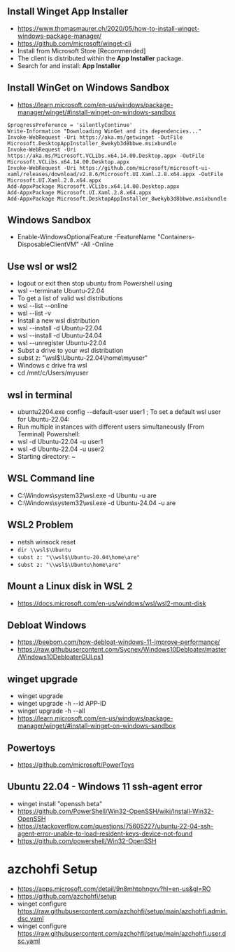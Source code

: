 ## Install Winget App Installer
- https://www.thomasmaurer.ch/2020/05/how-to-install-winget-windows-package-manager/
- https://github.com/microsoft/winget-cli
- Install from Microsoft Store [Recommended]
- The client is distributed within the **App Installer** package.
- Search for and install: **App Installer**

## Install WinGet on Windows Sandbox
- https://learn.microsoft.com/en-us/windows/package-manager/winget/#install-winget-on-windows-sandbox
```
$progressPreference = 'silentlyContinue'
Write-Information "Downloading WinGet and its dependencies..."
Invoke-WebRequest -Uri https://aka.ms/getwinget -OutFile Microsoft.DesktopAppInstaller_8wekyb3d8bbwe.msixbundle
Invoke-WebRequest -Uri https://aka.ms/Microsoft.VCLibs.x64.14.00.Desktop.appx -OutFile Microsoft.VCLibs.x64.14.00.Desktop.appx
Invoke-WebRequest -Uri https://github.com/microsoft/microsoft-ui-xaml/releases/download/v2.8.6/Microsoft.UI.Xaml.2.8.x64.appx -OutFile Microsoft.UI.Xaml.2.8.x64.appx
Add-AppxPackage Microsoft.VCLibs.x64.14.00.Desktop.appx
Add-AppxPackage Microsoft.UI.Xaml.2.8.x64.appx
Add-AppxPackage Microsoft.DesktopAppInstaller_8wekyb3d8bbwe.msixbundle
```

## Windows Sandbox
- Enable-WindowsOptionalFeature -FeatureName "Containers-DisposableClientVM" -All -Online

## Use wsl or wsl2
- logout or exit then stop ubuntu from Powershell using
- wsl --terminate Ubuntu-22.04
- To get a list of valid wsl distributions
- wsl --list --online
- wsl --list -v
- Install a new wsl distribution
- wsl --install -d Ubuntu-22.04
- wsl --install -d Ubuntu-24.04
- wsl --unregister Ubuntu-22.04
- Subst a drive to your wsl distribution
- subst z: "\\wsl$\Ubuntu-22.04\home\myuser"
- Windows c drive fra wsl
- cd /mnt/c/Users/myuser

## wsl in terminal 
- ubuntu2204.exe config --default-user user1 ; To set a default wsl user for Ubuntu-22.04:
- Run multiple instances with different users simultaneously (From Terminal) Powershell:
- wsl -d Ubuntu-22.04 -u user1
- wsl -d Ubuntu-22.04 -u user2
- Starting directory: ~


## WSL Command line
- C:\Windows\system32\wsl.exe -d Ubuntu -u are
- C:\Windows\system32\wsl.exe -d Ubuntu-24.04 -u are

## WSL2 Problem
- netsh winsock reset
- `dir \\wsl$\Ubuntu`
- `subst z: "\\wsl$\Ubuntu-20.04\home\are"`
- `subst z: "\\wsl$\Ubuntu\home\are"`

## Mount a Linux disk in WSL 2
- https://docs.microsoft.com/en-us/windows/wsl/wsl2-mount-disk

## Debloat Windows
- https://beebom.com/how-debloat-windows-11-improve-performance/
- https://raw.githubusercontent.com/Sycnex/Windows10Debloater/master/Windows10DebloaterGUI.ps1

## winget upgrade
- winget upgrade
- winget upgrade -h --id APP-ID
- winget upgrade -h --all
- https://learn.microsoft.com/en-us/windows/package-manager/winget/#install-winget-on-windows-sandbox


## Powertoys
- https://github.com/microsoft/PowerToys

## Ubuntu 22.04 - Windows 11 ssh-agent error
- winget install "openssh beta"
- https://github.com/PowerShell/Win32-OpenSSH/wiki/Install-Win32-OpenSSH
- https://stackoverflow.com/questions/75605227/ubuntu-22-04-ssh-agent-error-unable-to-load-resident-keys-device-not-found
- https://github.com/powershell/Win32-OpenSSH

# azchohfi  Setup
- https://apps.microsoft.com/detail/9n8mhtphngvv?hl=en-us&gl=RO
- https://github.com/azchohfi/setup
- winget configure https://raw.githubusercontent.com/azchohfi/setup/main/azchohfi.admin.dsc.yaml
- winget configure https://raw.githubusercontent.com/azchohfi/setup/main/azchohfi.user.dsc.yaml

